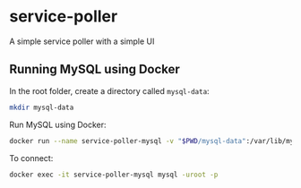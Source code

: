 # service-poller
A simple service poller with a simple UI

## Running MySQL using Docker
In the root folder, create a directory called `mysql-data`:
```sh
mkdir mysql-data
```

Run MySQL using Docker:
```sh
docker run --name service-poller-mysql -v "$PWD/mysql-data":/var/lib/mysql -e MYSQL_ROOT_PASSWORD=password -d mysql:8.0.24
```

To connect:
```sh
docker exec -it service-poller-mysql mysql -uroot -p
```
